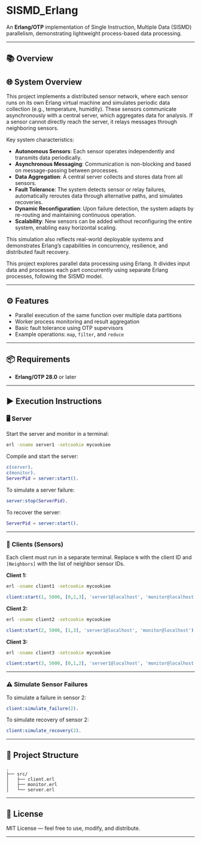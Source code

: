 # SISMD_Erlang

An **Erlang/OTP** implementation of Single Instruction, Multiple Data (SISMD) parallelism, demonstrating lightweight process-based data processing.

---

## 📚 Overview

## 🌐 System Overview

This project implements a distributed sensor network, where each sensor runs on its own Erlang virtual machine and simulates periodic data collection (e.g., temperature, humidity). These sensors communicate asynchronously with a central server, which aggregates data for analysis. If a sensor cannot directly reach the server, it relays messages through neighboring sensors.

Key system characteristics:

- **Autonomous Sensors**: Each sensor operates independently and transmits data periodically.
- **Asynchronous Messaging**: Communication is non-blocking and based on message-passing between processes.
- **Data Aggregation**: A central server collects and stores data from all sensors.
- **Fault Tolerance**: The system detects sensor or relay failures, automatically reroutes data through alternative paths, and simulates recoveries.
- **Dynamic Reconfiguration**: Upon failure detection, the system adapts by re-routing and maintaining continuous operation.
- **Scalability**: New sensors can be added without reconfiguring the entire system, enabling easy horizontal scaling.

This simulation also reflects real-world deployable systems and demonstrates Erlang’s capabilities in concurrency, resilience, and distributed fault recovery.


This project explores parallel data processing using Erlang. It divides input data and processes each part concurrently using separate Erlang processes, following the SISMD model.

---

## ⚙️ Features

- Parallel execution of the same function over multiple data partitions  
- Worker process monitoring and result aggregation  
- Basic fault tolerance using OTP supervisors  
- Example operations: `map`, `filter`, and `reduce`

---

## 📦 Requirements

- **Erlang/OTP 28.0** or later  

---

## ▶️ Execution Instructions

### 🖥️ Server

Start the server and monitor in a terminal:

```bash
erl -sname server1 -setcookie mycookiee
```

Compile and start the server:

```erlang
c(server).
c(monitor).
ServerPid = server:start().
```

To simulate a server failure:

```erlang
server:stop(ServerPid).
```

To recover the server:

```erlang
ServerPid = server:start().
```

---

### 📡 Clients (Sensors)

Each client must run in a separate terminal. Replace `N` with the client ID and `[Neighbors]` with the list of neighbor sensor IDs.

**Client 1:**

```bash
erl -sname client1 -setcookie mycookiee
```

```erlang
client:start(1, 5000, [0,2,3], 'server1@localhost', 'monitor@localhost').
```

**Client 2:**

```bash
erl -sname client2 -setcookie mycookiee
```

```erlang
client:start(2, 5000, [1,3], 'server1@localhost', 'monitor@localhost').
```

**Client 3:**

```bash
erl -sname client3 -setcookie mycookiee
```

```erlang
client:start(3, 5000, [0,1,2], 'server1@localhost', 'monitor@localhost').
```

---

### ⚠️ Simulate Sensor Failures

To simulate a failure in sensor 2:

```erlang
client:simulate_failure(2).
```

To simulate recovery of sensor 2:

```erlang
client:simulate_recovery(2).
```

---

## 📁 Project Structure

```
.
├── src/
│   ├── client.erl        
│   ├── monitor.erl
│   └── server.erl
```

---

## 📄 License

MIT License — feel free to use, modify, and distribute.

---
